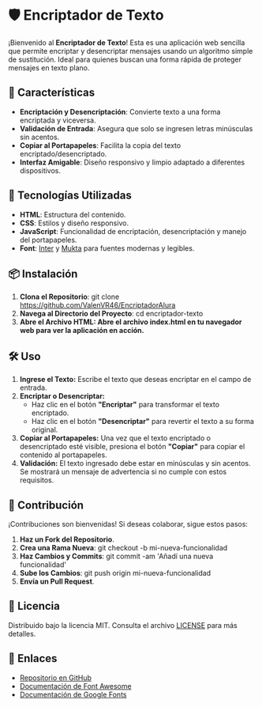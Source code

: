 # 🛡️ Encriptador de Texto
¡Bienvenido al **Encriptador de Texto**! Esta es una aplicación web sencilla que permite 
encriptar y desencriptar mensajes usando un algoritmo simple de sustitución. Ideal para 
quienes buscan una forma rápida de proteger mensajes en texto plano.

## 🚀 Características
- **Encriptación y Desencriptación**: Convierte texto a una forma encriptada y viceversa.
- **Validación de Entrada**: Asegura que solo se ingresen letras minúsculas sin acentos.
- **Copiar al Portapapeles**: Facilita la copia del texto encriptado/desencriptado.
- **Interfaz Amigable**: Diseño responsivo y limpio adaptado a diferentes dispositivos.

## 🎨 Tecnologías Utilizadas
- **HTML**: Estructura del contenido.
- **CSS**: Estilos y diseño responsivo.
- **JavaScript**: Funcionalidad de encriptación, desencriptación y manejo del portapapeles.
- **Font**: [Inter](https://fonts.google.com/specimen/Inter) y [Mukta](https://fonts.google.com/specimen/Mukta) para fuentes modernas y legibles.

## 📦 Instalación
1. **Clona el Repositorio**: git clone https://github.com/ValenVR46/EncriptadorAlura
2. **Navega al Directorio del Proyecto**: cd encriptador-texto
3. **Abre el Archivo HTML: Abre el archivo index.html en tu navegador web para ver la aplicación en acción.**

## 🛠️ Uso
1. **Ingrese el Texto:**
   Escribe el texto que deseas encriptar en el campo de entrada.
2. **Encriptar o Desencriptar:**
   - Haz clic en el botón **"Encriptar"** para transformar el texto encriptado.
   - Haz clic en el botón **"Desencriptar"** para revertir el texto a su forma original.
3. **Copiar al Portapapeles:**
   Una vez que el texto encriptado o desencriptado esté visible, presiona el botón **"Copiar"** para copiar el contenido al portapapeles.
4. **Validación:**
   El texto ingresado debe estar en minúsculas y sin acentos. Se mostrará un mensaje de advertencia si no cumple con estos requisitos.

## 🤝 Contribución
¡Contribuciones son bienvenidas! Si deseas colaborar, sigue estos pasos: 
1. **Haz un Fork del Repositorio**.
2. **Crea una Rama Nueva**: git checkout -b mi-nueva-funcionalidad
3. **Haz Cambios y Commits**: git commit -am 'Añadí una nueva funcionalidad'
4. **Sube los Cambios**: git push origin mi-nueva-funcionalidad
5. **Envía un Pull Request**.

## 📜 Licencia
Distribuido bajo la licencia MIT. Consulta el archivo [LICENSE](LICENSE) para más detalles.

## 🔗 Enlaces
- [Repositorio en GitHub](https://github.com/ValenVR46/EncriptadorAlura)
- [Documentación de Font Awesome](https://fontawesome.com/)
- [Documentación de Google Fonts](https://fonts.google.com/)
